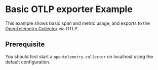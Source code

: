 # Basic OTLP exporter Example

This example shows basic span and metric usage, and exports to the [OpenTelemetry Collector](https://github.com/open-telemetry/opentelemetry-collector) via OTLP.

## Prerequisite
You should first start a `opentelemetry-collector` on localhost using the default configuration. 